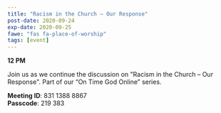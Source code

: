 ```yaml
---
title: "Racism in the Church – Our Response"
post-date: 2020-09-24
exp-date: 2020-09-25
fawe: "fas fa-place-of-worship"
tags: [event]
---
```

**12 PM**

Join us as we continue the discussion on "Racism in the Church – Our Response". Part of our “On Time God Online” series.

<p class="text-danger"><b>Meeting ID</b>: 831 1388 8867
<br>
<b>Passcode</b>: 219 383
</p>